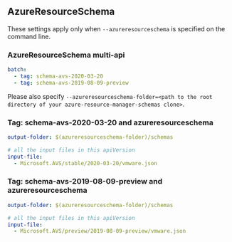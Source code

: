 ## AzureResourceSchema

These settings apply only when `--azureresourceschema` is specified on the command line.

### AzureResourceSchema multi-api

``` yaml $(azureresourceschema) && $(multiapi)
batch:
  - tag: schema-avs-2020-03-20
  - tag: schema-avs-2019-08-09-preview

```

Please also specify `--azureresourceschema-folder=<path to the root directory of your azure-resource-manager-schemas clone>`.

### Tag: schema-avs-2020-03-20 and azureresourceschema

``` yaml $(tag) == 'schema-avs-2020-03-20' && $(azureresourceschema)
output-folder: $(azureresourceschema-folder)/schemas

# all the input files in this apiVersion
input-file:
  - Microsoft.AVS/stable/2020-03-20/vmware.json

```

### Tag: schema-avs-2019-08-09-preview and azureresourceschema

``` yaml $(tag) == 'schema-avs-2019-08-09-preview' && $(azureresourceschema)
output-folder: $(azureresourceschema-folder)/schemas

# all the input files in this apiVersion
input-file:
  - Microsoft.AVS/preview/2019-08-09-preview/vmware.json

```
